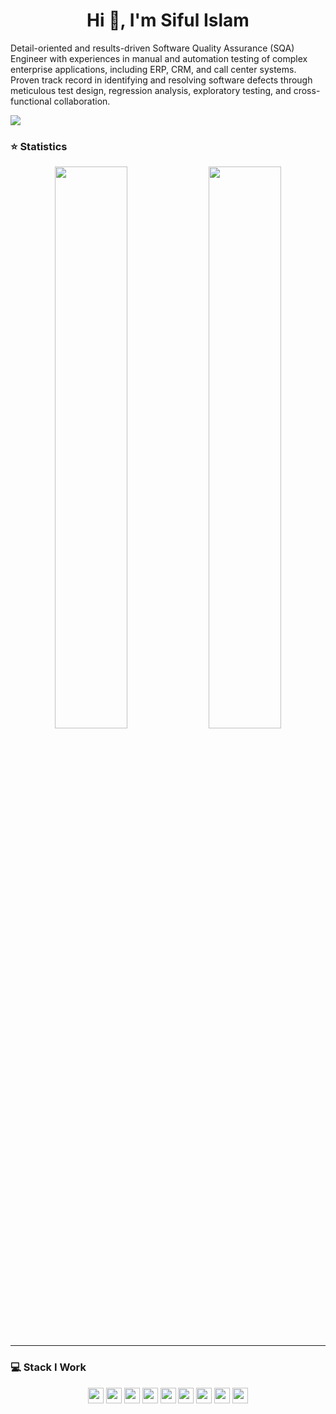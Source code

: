 <h1 align="center">Hi 👋, I'm Siful Islam</h1>

Detail-oriented and results-driven Software Quality Assurance (SQA) Engineer with experiences in manual and automation testing of complex enterprise applications, including ERP, CRM, and call center systems. Proven track record in identifying and resolving software defects through meticulous test design, regression analysis, exploratory testing, and cross-functional collaboration.

![](https://komarev.com/ghpvc/?username=situhin2007&label=PROFILE+VIEWS&style=for-the-badge&color=blue)

### ⭐ Statistics

<p align="center">
  <img width="48%" src="https://github-readme-stats.vercel.app/api?username=situhin2007&show_icons=true&theme=tokyonight" />
  <img width="48%" src="https://github-readme-streak-stats.herokuapp.com/?user=situhin2007&theme=tokyonight" />
</p>

<hr>

### 💻 Stack I Work

<p  align="center">

<img src="https://img.shields.io/badge/C-00599C?style=for-the-badge&logo=c&logoColor=white" height="25">
<img src="https://img.shields.io/badge/C%2B%2B-00599C?style=for-the-badge&logo=c%2B%2B&logoColor=white" height="25">
<img src="https://img.shields.io/badge/Java-ED8B00?style=for-the-badge&logo=java&logoColor=white" height="25">
<img src="https://img.shields.io/badge/javascript-%23323330.svg?style=for-the-badge&logo=javascript&logoColor=%23F7DF1E" height="25"/>
<img src="https://img.shields.io/badge/php-%23777BB4.svg?style=for-the-badge&logo=php&logoColor=white" height="25"/>
<img src="https://img.shields.io/badge/laravel-%23FF2D20.svg?style=for-the-badge&logo=laravel&logoColor=white" height="25"/>
<img src="https://img.shields.io/badge/REST-ff1709?style=for-the-badge&logoColor=white&color=ff1709&labelColor=gray" height="25">
<img src="https://img.shields.io/badge/postgres-%23316192.svg?style=for-the-badge&logo=postgresql&logoColor=white" height="25"/>
<img src="https://img.shields.io/badge/mysql-%2300f.svg?style=for-the-badge&logo=mysql&logoColor=white" height="25"/>
</p>
